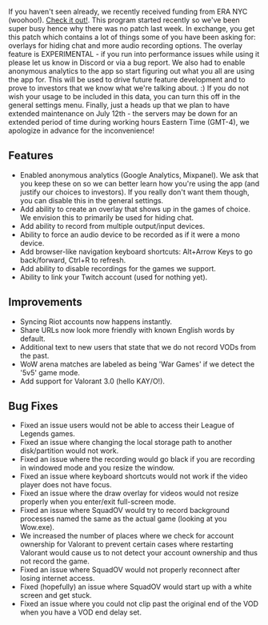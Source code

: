 If you haven't seen already, we recently received funding from ERA NYC (woohoo!). [Check it out!](https://www.eranyc.com/2021/06/28/nycs-era-announces-participants-summer-2021-program-companies-receive-100000-investments/).
This program started recently so we've been super busy hence why there was no patch last week.
In exchange, you get this patch which contains a lot of things some of you have been asking for: overlays for hiding chat and more audio recording options.
The overlay feature is EXPERIMENTAL - if you run into performance issues while using it please let us know in Discord or via a bug report.
We also had to enable anonymous analytics to the app so start figuring out what you all are using the app for.
This will be used to drive future feature development and to prove to investors that we know what we're talking about. :)
If you do not wish your usage to be included in this data, you can turn this off in the general settings menu.
Finally, just a heads up that we plan to have extended maintenance on July 12th - the servers may be down for an extended period of time during working hours Eastern Time (GMT-4), we apologize in advance for the inconvenience!

## Features
* Enabled anonymous analytics (Google Analytics, Mixpanel). We ask that you keep these on so we can better learn how you're using the app (and justify our choices to investors). If you really don't want them though, you can disable this in the general settings.
* Add ability to create an overlay that shows up in the games of choice. We envision this to primarily be used for hiding chat.
* Add ability to record from multiple output/input devices.
* Ability to force an audio device to be recorded as if it were a mono device.
* Add browser-like navigation keyboard shortcuts: Alt+Arrow Keys to go back/forward, Ctrl+R to refresh.
* Add ability to disable recordings for the games we support.
* Ability to link your Twitch account (used for nothing yet).

## Improvements
* Syncing Riot accounts now happens instantly.
* Share URLs now look more friendly with known English words by default.
* Additional text to new users that state that we do not record VODs from the past.
* WoW arena matches are labeled as being 'War Games' if we detect the '5v5' game mode.
* Add support for Valorant 3.0 (hello KAY/O!).

## Bug Fixes
* Fixed an issue users would not be able to access their League of Legends games.
* Fixed an issue where changing the local storage path to another disk/partition would not work.
* Fixed an issue where the recording would go black if you are recording in windowed mode and you resize the window.
* Fixed an issue where keyboard shortcuts would not work if the video player does not have focus.
* Fixed an issue where the draw overlay for videos would not resize properly when you enter/exit full-screen mode.
* Fixed an issue where SquadOV would try to record background processes named the same as the actual game (looking at you Wow.exe).
* We increased the number of places where we check for account ownership for Valorant to prevent certain cases where restarting Valorant would cause us to not detect your account ownership and thus not record the game.
* Fixed an issue where SquadOV would not properly reconnect after losing internet access.
* Fixed (hopefully) an issue where SquadOV would start up with a white screen and get stuck.
* Fixed an issue where you could not clip past the original end of the VOD when you have a VOD end delay set.